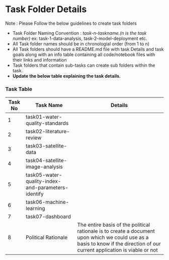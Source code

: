 # Task Folder Details

Note : Please Follow the below guidelines to create task folders
- Task Folder Naming Convention : _task-n-taskname.(n is the task number)_  ex: task-1-data-analysis, task-2-model-deployment etc.
- All Task folder names should be in chronologial order (from 1 to n)
- All Task folders should have a README.md file with task Details and task goals along with an info table containing all code/notebook files with their links and information
- Task folders that contain sub-tasks can create sub folders within the task.
- __Update the below table explaining the task details.__

### Task Table

| Task No| Task Name | Details |
|-|-|-|
|1| task01-water-quality-standards        |         |
|2| task02-literature-review       |         |
|3| task03-satellite-data       |         |
|4| task04-satellite-image-analysis       |         |
|5| task05-water-quality-index-and-parameters-identify       |         |
|6| task06-machine-learning       |         |
|7| task07-dashboard       |         |
|8|Political Rationale| The entire basis of the political rationale is to create a document upon which we could use as a basis to know if the direction of our current application is viable or not|
